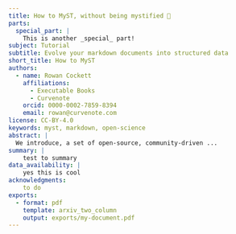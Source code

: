 ```yaml
---
title: How to MyST, without being mystified 🧙
parts:
  special_part: |
    This is another _special_ part!
subject: Tutorial
subtitle: Evolve your markdown documents into structured data
short_title: How to MyST
authors:
  - name: Rowan Cockett
    affiliations:
      - Executable Books
      - Curvenote
    orcid: 0000-0002-7859-8394
    email: rowan@curvenote.com
license: CC-BY-4.0
keywords: myst, markdown, open-science
abstract: |
  We introduce, a set of open-source, community-driven ...
summary: |
    test to summary
data_availability: |
    yes this is cool
acknowledgments:
    to do
exports:
  - format: pdf
    template: arxiv_two_column
    output: exports/my-document.pdf
---
```



[](doi:10.1145/3411764.3445648)